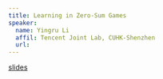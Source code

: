 ```yaml
---
title: Learning in Zero-Sum Games
speaker:
  name: Yingru Li
  affil: Tencent Joint Lab, CUHK-Shenzhen
  url: 
---
```


[slides](/static/files/SP19-Slides/RL_tutorials2019-0422yr-gamerl.pdf)
